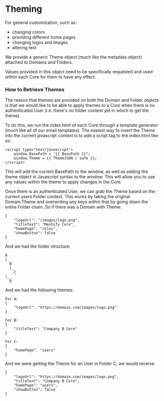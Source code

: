 # Theming

For general customization, such as:

- changing colors
- providing different home pages
- changing logos and images
- altering text

We provide a generic Theme object (much like the metadata object) attached to
Domains and Folders.

Values provided in this object need to be specifically requested and used within each
Core for them to have any effect.

### How to Retrieve Themes

The reason that themes are provided on both the Domain and Folder objects is that we would
like to be able to apply themes to a Core when there is no authenticated User (i.e. there's no
folder context yet in which to get the theme).

To do this, we run the index.html of each Core through a template generator (much like all of our 
email templates). The easiest way to insert the Theme into the current javascript context is to add
a script tag to the index.html like so: 

```
<script type="text/javascript">
    window.BasePath = "{{ BasePath }}";
    window.Theme = {{ ThemeJSON | safe }};
</script>
```

This will add the current BasePath to the window, as well as adding the theme object in Javascript syntax
to the window. This will allow you to use any values within the theme to apply changes in the Core.

Once there is an authenticated User, we can grab the Theme based on the current users Folder context. This works
by taking the original Domain.Theme and overwriting any keys within that by going down the entire Folder chain.
So if there was a Domain with Theme:

```
{
    "logoUrl": "/images/logo.png",
    "titleText": "Meshify Core",
    "homePage": "roles",
    "showButton": false
}
```

And we had the folder structure: 

```
A
|_ 
  B
  |_
    C
|_
  D
```

And we had the following themes:

```
For A:
{
    "logoUrl": "https://domain.com/images/logo.png"
}

For B:
{
    "titleText": "Company B Core"
}

For C:
{
    "homePage": "users"
}
```

And we were getting the Theme for an User in Folder C, we would receive:

```
{
    "logoUrl": "https://domain.com/images/logo.png",
    "titleText": "Company B Core",
    "homePage": "users",
    "showButton": false
}
```

